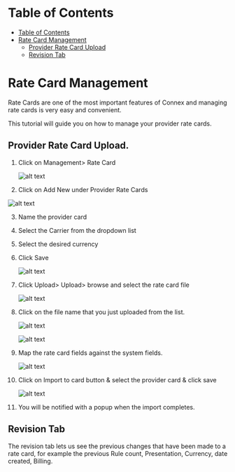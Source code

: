 # Table of Contents

* [Table of Contents](#table-of-contents)
* [Rate Card Management](#rate-card-management)
    * [Provider Rate Card Upload](#provider-rate-card-upload)
    * [Revision Tab](#revision-tab)



# Rate Card Management

Rate Cards are one of the most important features of Connex and managing rate cards is very easy and convenient.

This tutorial will guide you on how to manage your provider rate cards.


## Provider Rate Card Upload.

1. Click on Management> Rate Card

   ![alt text][provider-card-dashbboard] 

2. Click on Add New under Provider Rate Cards

  ![alt text][provider-ratecard] 
  
3. Name the provider card
4. Select the Carrier from the dropdown list
5. Select the desired currency
6. Click Save
 
   ![alt text][provider-card-1] 

7. Click Upload> Upload> browse and select the rate card file

   ![alt text][provider-card-4]

8. Click on the file name that you just uploaded from the list.

   ![alt text][provider-card-7]
  
   ![alt text][provider-card-6]
  
9. Map the rate card fields against the system fields.

   ![alt text][map-giff]

10. Click on Import to card button & select the provider card & click save

      ![alt text][map8] 
  
11. You will be notified with a popup when the import completes.

## Revision Tab 

The revision tab lets us see the previous changes that have been made to a rate card, for example the previous Rule count, Presentation, Currency, date created, Billing.




[provider-card-dashbboard]: https://raw.githubusercontent.com/digipigeon/connexcs-user-docs/master/new-img/provider-card-dashbboard.png "provider-card-dashbboard"
[provider-ratecard]: https://raw.githubusercontent.com/digipigeon/connexcs-user-docs/master/new-img/provider-ratecard.png "provider-ratecard"
[provider-card-1]: https://raw.githubusercontent.com/digipigeon/connexcs-user-docs/master/new-img/provider-card-1.png "provider-card-1"

[provider-card-5]: https://raw.githubusercontent.com/digipigeon/connexcs-user-docs/master/new-img/provider-card-5.png "provider-card-5"
[provider-card-4]: https://raw.githubusercontent.com/digipigeon/connexcs-user-docs/master/new-img/provider-card-4.png "provider-card-5"
[provider-card-6]: https://raw.githubusercontent.com/digipigeon/connexcs-user-docs/master/new-img/provider-card-6.png "provider-card-5"
[provider-card-7]: https://raw.githubusercontent.com/digipigeon/connexcs-user-docs/master/new-img/provider-card-7.png "provider-card-5"

[map8]: https://raw.githubusercontent.com/digipigeon/connexcs-user-docs/master/new-img/map8.png "map8"
[map9]: https://raw.githubusercontent.com/digipigeon/connexcs-user-docs/master/new-img/map9.png "map9"
[map10]: https://raw.githubusercontent.com/digipigeon/connexcs-user-docs/master/new-img/map10.png "map10"
[map11]: https://raw.githubusercontent.com/digipigeon/connexcs-user-docs/master/new-img/map11.png "map11"
[map12]: https://raw.githubusercontent.com/digipigeon/connexcs-user-docs/master/new-img/map12.png "map12"

[customer-card]: https://raw.githubusercontent.com/digipigeon/connexcs-user-docs/master/new-img/customer-card.png "customer-card"
[customer-card-1]: https://raw.githubusercontent.com/digipigeon/connexcs-user-docs/master/new-img/customer-card-1.png "customer-card-1"
[customer-card-2]: https://raw.githubusercontent.com/digipigeon/connexcs-user-docs/master/new-img/customer-card-2.png "customer-card-2"
[customer-card-3]: https://raw.githubusercontent.com/digipigeon/connexcs-user-docs/master/new-img/customer-card-3.png "customer-card-3"
[customer-card-4]: https://raw.githubusercontent.com/digipigeon/connexcs-user-docs/master/new-img/customer-card-4.png "customer-card-4"
[customer-card-5]: https://raw.githubusercontent.com/digipigeon/connexcs-user-docs/master/new-img/customer-card-5.png "customer-card-5"
[customer-card-6]: https://raw.githubusercontent.com/digipigeon/connexcs-user-docs/master/new-img/customer-card-6.png "customer-card-6"

[map-giff]: https://raw.githubusercontent.com/digipigeon/connexcs-user-docs/master/new-img/map-giff.gif "map-giff"
